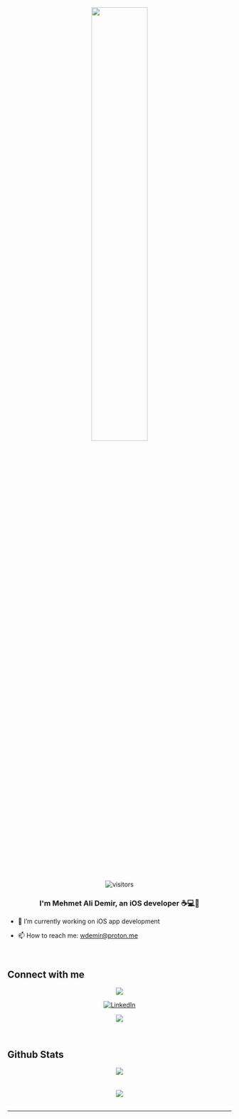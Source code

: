 

<div align="center">
<img src="https://rishavanand.github.io/static/images/greetings.gif" align="center" style="width: 50%" />
   
   ![visitors](https://visitor-badge.laobi.icu/badge?page_id=mehmetalidemir)

</div>  
  

### <div align="center">I'm Mehmet Ali Demir, an iOS developer :coffee::computer::rocket: </div>  
  

- 🔭 I’m currently working on iOS app development

- 📫 How to reach me: wdemir@proton.me

  

<br/>  



## Connect with me  
<div align="center">  
      <a href="https://medium.com/@mehmetali_demir" target="_blank" rel="noreferrer"><img
src="https://img.shields.io/badge/Medium-12100E?style=for-the-badge&logo=medium&logoColor=white"
/></a>
   
   
[![LinkedIn](https://img.shields.io/badge/linkedin-%230077B5.svg?&style=for-the-badge&logo=linkedin&logoColor=white)](https://linkedin.com/in/mehmetalidemir) 
   
   
   <a href="https://www.twitter.com/mehmetalidev" target="_blank" rel="noreferrer"><img
src="https://img.shields.io/twitter/follow/mehmetalidev?logo=twitter&style=for-the-badge&color=0891b2&labelColor=1c1917"
/></a>
 
   
</div>  
  

<br/>  


## Github Stats  
<div align="center"><img src="https://github-readme-stats.vercel.app/api?username=mehmetalidemir&show_icons=true&count_private=true&hide_border=true" align="center" /></div>  

<br/>  



<br/>  

<div align="center">
            <a href="https://www.buymeacoffee.com/mehmetalidemir" target="_blank" style="display: inline-block;">
                <img
                    src="https://img.shields.io/badge/Donate-Buy%20Me%20A%20Coffee-orange.svg?style=flat-square&logo=buymeacoffee" 
                    align="center"
                />
            </a></div>
<br />

----

